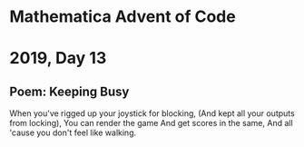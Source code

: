 # Mathematica Advent of Code    
# 2019, Day 13
      
## Poem: Keeping Busy

When you've rigged up your joystick for blocking,
(And kept all your outputs from locking),
You can render the game
And get scores in the same,
And all 'cause you don't feel like walking.
